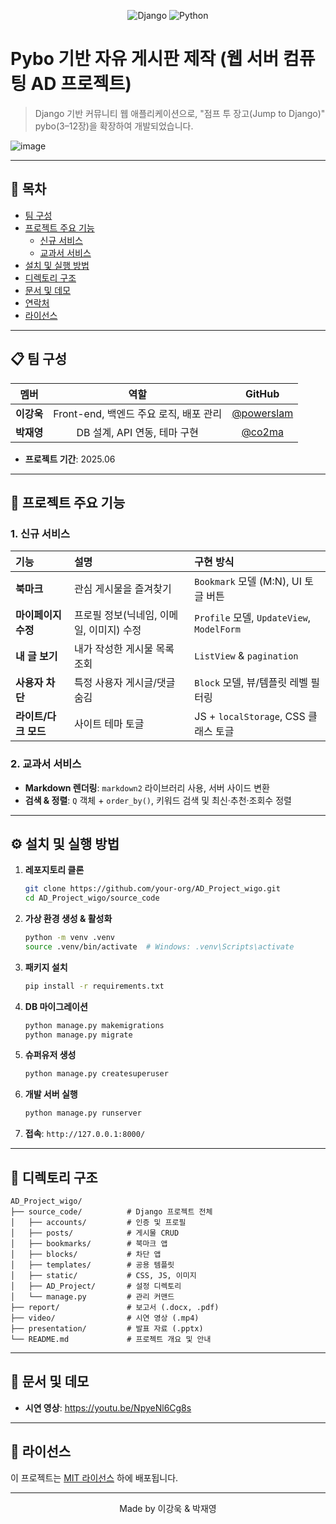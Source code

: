 <!-- README.md for AD Project -->

<p align="center">
  <img src="https://img.shields.io/badge/Django-4.2-green" alt="Django">
  <img src="https://img.shields.io/badge/Python-3.11+-blue" alt="Python">


# Pybo 기반 자유 게시판 제작 (웹 서버 컴퓨팅 AD 프로젝트)

> Django 기반 커뮤니티 웹 애플리케이션으로, "점프 투 장고(Jump to Django)" pybo(3–12장)을 확장하여 개발되었습니다.

![image](https://github.com/user-attachments/assets/fadae06e-bc41-4714-8cb0-849c9121fe23)

---

## 📑 목차

- [팀 구성](#-팀-구성)
- [프로젝트 주요 기능](#-프로젝트-주요-기능)
  - [신규 서비스](#1-신규-서비스)
  - [교과서 서비스](#2-교과서-서비스)
- [설치 및 실행 방법](#-설치-및-실행-방법)
- [디렉토리 구조](#-디렉토리-구조)
- [문서 및 데모](#-문서-및-데모)
- [연락처](#✉️-연락처)
- [라이선스](#-라이선스)

---

## 📋 팀 구성

| 멤버 | 역할 | GitHub |
|:----:|:----:|:-----:|
| **이강욱** | Front-end, 백엔드 주요 로직, 배포 관리 | [@powerslam](https://github.com/powerslam) |
| **박재영** | DB 설계, API 연동, 테마 구현 | [@co2ma](https://github.com/co2ma) |

- **프로젝트 기간**: 2025.06

---

## 🚀 프로젝트 주요 기능

### 1. 신규 서비스

| 기능 | 설명 | 구현 방식 |
|:----|:-----|:---------|
| **북마크** | 관심 게시물을 즐겨찾기 | `Bookmark` 모델 (M:N), UI 토글 버튼 |
| **마이페이지 수정** | 프로필 정보(닉네임, 이메일, 이미지) 수정 | `Profile` 모델, `UpdateView`, `ModelForm` |
| **내 글 보기** | 내가 작성한 게시물 목록 조회 | `ListView` & `pagination` |
| **사용자 차단** | 특정 사용자 게시글/댓글 숨김 | `Block` 모델, 뷰/템플릿 레벨 필터링 |
| **라이트/다크 모드** | 사이트 테마 토글 | JS + `localStorage`, CSS 클래스 토글 |

### 2. 교과서 서비스

- **Markdown 렌더링**: `markdown2` 라이브러리 사용, 서버 사이드 변환  
- **검색 & 정렬**: `Q` 객체 + `order_by()`, 키워드 검색 및 최신·추천·조회수 정렬

---

## ⚙️ 설치 및 실행 방법

1. **레포지토리 클론**
   ```bash
   git clone https://github.com/your-org/AD_Project_wigo.git
   cd AD_Project_wigo/source_code
   ```
2. **가상 환경 생성 & 활성화**
   ```bash
   python -m venv .venv
   source .venv/bin/activate  # Windows: .venv\Scripts\activate
   ```
3. **패키지 설치**
   ```bash
   pip install -r requirements.txt
   ```
4. **DB 마이그레이션**
   ```bash
   python manage.py makemigrations
   python manage.py migrate
   ```
5. **슈퍼유저 생성**
   ```bash
   python manage.py createsuperuser
   ```
6. **개발 서버 실행**
   ```bash
   python manage.py runserver
   ```
7. **접속**: `http://127.0.0.1:8000/`

---

## 📂 디렉토리 구조

```plaintext
AD_Project_wigo/
├── source_code/          # Django 프로젝트 전체
│   ├── accounts/         # 인증 및 프로필
│   ├── posts/            # 게시물 CRUD
│   ├── bookmarks/        # 북마크 앱
│   ├── blocks/           # 차단 앱
│   ├── templates/        # 공용 템플릿
│   ├── static/           # CSS, JS, 이미지
│   ├── AD_Project/       # 설정 디렉토리
│   └── manage.py         # 관리 커맨드
├── report/               # 보고서 (.docx, .pdf)
├── video/                # 시연 영상 (.mp4)
├── presentation/         # 발표 자료 (.pptx)
└── README.md             # 프로젝트 개요 및 안내
```

---

## 📄 문서 및 데모


- **시연 영상**: https://youtu.be/NpyeNl6Cg8s



---



## 📝 라이선스

이 프로젝트는 [MIT 라이선스](https://opensource.org/licenses/MIT) 하에 배포됩니다.

---

<p align="center">
  Made by 이강욱 & 박재영
</p>
